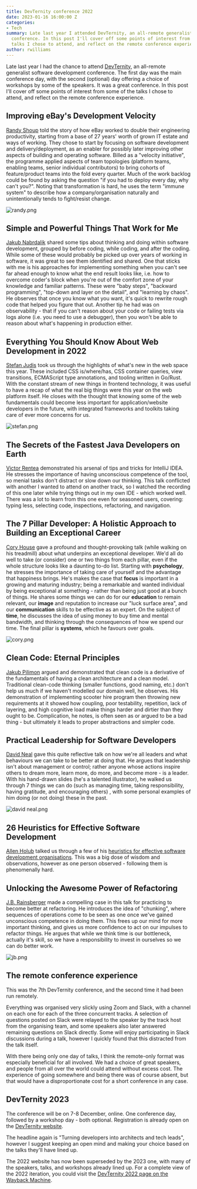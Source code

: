```yaml
---
title: DevTernity conference 2022
date: 2023-01-16 16:00:00 Z
categories:
- Tech
summary: Late last year I attended DevTernity, an all-remote generalist software development
  conference. In this post I'll cover off some points of interest from some of the
  talks I chose to attend, and reflect on the remote conference experience.
author: rwilliams
---
```


Late last year I had the chance to attend [DevTernity](https://devternity.com), an all-remote generalist software development conference. The first day was the main conference day, with the second (optional) day offering a choice of workshops by some of the speakers. It was a great conference. In this post I'll cover off some points of interest from some of the talks I chose to attend, and reflect on the remote conference experience.

## Improving eBay's Development Velocity

[Randy Shoup](https://twitter.com/randyshoup) told the story of how eBay worked to double their engineering productivity, starting from a base of 27 years' worth of grown IT estate and ways of working. They chose to start by focusing on software development and delivery/deployment, as an enabler for possibly later improving other aspects of building and operating software.  Billed as a "velocity initiative", the programme applied aspects of team topologies (platform teams, enabling teams, senior individual contributors) to bring cohorts of feature/product teams into the fold every quarter. Much of the work backlog could be found by asking the question "if you had to deploy every day, why can't you?". Noting that transformation is hard, he uses the term "immune system" to describe how a company/organisation naturally and unintentionally tends to fight/resist change.

![randy.png](/uploads/randy.png)

## Simple and Powerful Things That Work for Me

[Jakub Nabrdalik](https://twitter.com/jnabrdalik) shared some tips about thinking and doing within software development, grouped by before coding, while coding, and after the coding. While some of these would probably be picked up over years of working in software, it was great to see them identified and shared. One that sticks with me is his approaches for implementing something when you can't see far ahead enough to know what the end result looks like, i.e. how to overcome coder's block when you're out of the comfort zone of your knowledge and familiar patterns. These were "baby steps", "backward programming", "top-down and layer on the detail", and "learning by chaos". He observes that once you know what you want, it's quick to rewrite rough code that helped you figure that out. Another tip he had was on observability - that if you can't reason about your code or failing tests via logs alone (i.e. you need to use a debugger), then you won't be able to reason about what's happening in production either.

## Everything You Should Know About Web Development in 2022

[Stefan Judis](https://twitter.com/stefanjudis) took us through the highlights of what's new in the web space this year. These included CSS is/where/has, CSS container queries, view transitions, ECMAScript type annotations, and tooling written in Go/Rust. With the constant stream of new things in frontend technology, it was useful to have a recap of what the real big things were this year on the web platform itself. He closes with the thought that knowing some of the web fundamentals could become less important for application/website developers in the future, with integrated frameworks and toolkits taking care of ever more concerns for us.

![stefan.png](/uploads/stefan.png)

## The Secrets of the Fastest Java Developers on Earth

[Victor Rentea](https://twitter.com/VictorRentea) demonstrated his arsenal of tips and tricks for IntelliJ IDEA. He stresses the importance of having unconscious competence of the tool, so menial tasks don't distract or slow down our thinking. This talk conflicted with another I wanted to attend on another track, so I watched the recording of this one later while trying things out in my own IDE - which worked well. There was a lot to learn from this one even for seasoned users, covering: typing less, selecting code, inspections, refactoring, and navigation.

## The 7 Pillar Developer: A Holistic Approach to Building an Exceptional Career

[Cory House](https://twitter.com/housecor) gave a profound and thought-provoking talk (while walking on his treadmill) about what underpins an exceptional developer. We'd all do well to take (or consider) one or two things from each pillar, even if the whole structure looks like a daunting to-do list. Starting with **psychology**, he stresses the importance of taking care of yourself and the advantage that happiness brings. He's makes the case that **focus** is important in a growing and maturing industry; being a remarkable and wanted individual by being exceptional at something - rather than being just good at a bunch of things. He shares some things we can do for our **education** to remain relevant, our **image** and reputation to increase our "luck surface area", and our **communication** skills to be effective as an expert. On the subject of **time**, he discusses the idea of using money to buy time and mental bandwidth, and thinking through the consequences of how we spend our time. The final pillar is **systems**, which he favours over goals.

![cory.png](/uploads/cory.png)

## Clean Code: Eternal Principles

[Jakub Pilimon](https://twitter.com/jakubpilimon) argued and demonstrated that clean code is a derivative of the fundamentals of having a clean architecture and a clean model. Traditional clean-code thinking (smaller functions, good naming, etc.) don't help us much if we haven't modelled our domain well, he observes. His demonstration of implementing scooter hire program then throwing new requirements at it showed how coupling, poor testability, repetition, lack of layering, and high cognitive load make things harder and dirtier than they ought to be. Complication, he notes, is often seen as or argued to be a bad thing - but ultimately it leads to proper abstractions and simpler code.

## Practical Leadership for Software Developers

[David Neal](https://twitter.com/reverentgeek) gave this quite reflective talk on how we're all leaders and what behaviours we can take to be better at doing that. He argues that leadership isn't about management or control; rather anyone whose actions inspire others to dream more, learn more, do more, and become more - is a leader. With his hand-drawn slides (he's a talented illustrator), he walked us through 7 things we can do (such as managing time, taking responsibility, having gratitude, and encouraging others) , with some personal examples of him doing (or not doing) these in the past.

![david neal.png](/uploads/david%20neal.png)

## 26 Heuristics for Effective Software Development

[Allen Holub](https://twitter.com/allenholub) talked us through a few of his [heuristics for effective software development organisations](https://holub.com/heuristics). This was a big dose of wisdom and observations, however as one person observed - following them is phenomenally hard.

## Unlocking the Awesome Power of Refactoring

[J.B. Rainsberger](https://twitter.com/jbrains) made a compelling case in this talk for practicing to become better at refactoring. He introduces the idea of "chunking", where sequences of operations come to be seen as one once we've gained unconscious competence in doing them. This frees up our mind for more important thinking, and gives us more confidence to act on our impulses to refactor things. He argues that while we think time is our bottleneck, actually it's skill, so we have a responsibility to invest in ourselves so we can do better work.

![jb.png](/uploads/jb.png)

## The remote conference experience

This was the 7th DevTernity conference, and the second time it had been run remotely.

Everything was organised very slickly using Zoom and Slack, with a channel on each one for each of the three concurrent tracks. A selection of questions posted on Slack were relayed to the speaker by the track host from the organising team, and some speakers also later answered remaining questions on Slack directly. Some will enjoy participating in Slack discussions during a talk, however I quickly found that this distracted from the talk itself.

With there being only one day of talks, I think the remote-only format was especially beneficial for all involved. We had a choice of great speakers, and people from all over the world could attend without excess cost. The experience of going somewhere and being there was of course absent, but that would have a disproportionate cost for a short conference in any case.

## DevTernity 2023

The conference will be on 7-8 December, online. One conference day, followed by a workshop day - both optional. Registration is already open on the [DevTernity website](https://devternity.com).

The headline again is "Turning developers into architects and tech leads", however I suggest keeping an open mind and making your choice based on the talks they'll have lined up.

The 2022 website has now been superseded by the 2023 one, with many of the speakers, talks, and workshops already lined up. For a complete view of the 2022 iteration, you could visit the [DevTernity 2022 page on the Wayback Machine](http://web.archive.org/web/20221128060607/https://devternity.com/).